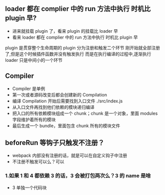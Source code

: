 ## loader 都在 complier 中的 run 方法中执行 时机比 plugin 早?

- 进来就挂载 plugin 了，看来 plugin 的挂载比 loader 早
- 看来 loader 都在 complier 中的 run 方法中执行 时机比 plugin 早

plugin 是贯穿整个生命周期的
plugin 分为注册和触发二个环节
刚开始就全部注册了,但是这个时候插件函数并没有触发执行
而是在执行编译的过程中,逐渐执行
loader 只是中间小的一个环节

## Compiler

- Compiler 是单例
- 第一次或者源码改变后都会创建新的 Compilation
- 编译 Compilation 开始后需要找到入口文件 ./src/index.js
- 从入口文件再找到他们依赖的模块递归编译
- 把入口的所有依赖模块组成一个 chunk；chunk 是一个对象，里面 modules 字段维护着所有的模块
- 最后生成一个 bundle，里面包含 chunk 所有的模块文件

## beforeRun 等钩子只触发不注册？

- webpack 内部没有注册的话，就是可以在自定义钩子中注册
- 不注册不触发可以么？可以

### 1.如果 1 和 4 都依赖 3 的话，3 会被打包两次么？3 的 name 是啥

- 3 单独一个代码块
